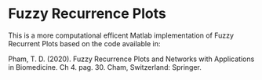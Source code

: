 # Fuzzy Recurrence Plots

This is a more computational efficent Matlab implementation of Fuzzy Recurrent Plots based on the code available in:

Pham, T. D. (2020). Fuzzy Recurrence Plots and Networks with Applications in Biomedicine. Ch 4. pag. 30. Cham, Switzerland: Springer.

